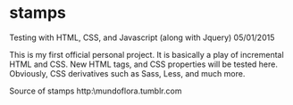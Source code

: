 # stamps
Testing with HTML, CSS, and Javascript (along with Jquery) 05/01/2015

This is my first official personal project.
It is basically a play of incremental HTML and CSS. New HTML tags, and CSS properties will be tested here.
Obviously, CSS derivatives such as Sass, Less, and much more.

Source of stamps
http:\\mundoflora.tumblr.com
